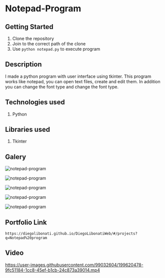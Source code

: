 # Notepad-Program

## Getting Started

1. Clone the repository
2. Join to the correct path of the clone
3. Use `python notepad.py` to execute program

## Description

I made a python program with user interface using tkinter. This program works like notepad, you can open text files, create and edit them. In addition you can change the font type and change the font type.

## Technologies used

1. Python

## Libraries used

1. Tkinter

## Galery

![notepad-program](https://raw.githubusercontent.com/DiegoLibonati/DiegoLibonatiWeb/main/data/projects/Python/Imagenes/notepadpython-0.jpg)

![notepad-program](https://raw.githubusercontent.com/DiegoLibonati/DiegoLibonatiWeb/main/data/projects/Python/Imagenes/notepadpython-1.jpg)

![notepad-program](https://raw.githubusercontent.com/DiegoLibonati/DiegoLibonatiWeb/main/data/projects/Python/Imagenes/notepadpython-2.jpg)

![notepad-program](https://raw.githubusercontent.com/DiegoLibonati/DiegoLibonatiWeb/main/data/projects/Python/Imagenes/notepadpython-3.jpg)

![notepad-program](https://raw.githubusercontent.com/DiegoLibonati/DiegoLibonatiWeb/main/data/projects/Python/Imagenes/notepadpython-4.jpg)

## Portfolio Link

`https://diegolibonati.github.io/DiegoLibonatiWeb/#/projects?q=Notepad%20program`

## Video



https://user-images.githubusercontent.com/99032604/199620478-9fc51184-1cc8-45ef-b1cb-24c873a39014.mp4

